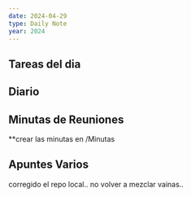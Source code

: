 ```yaml
---
date: 2024-04-29
type: Daily Note
year: 2024
---
```


## Tareas del dia

## Diario

## Minutas de Reuniones
**crear las minutas en /Minutas

## Apuntes Varios



corregido el repo local.. no volver a mezclar vainas..